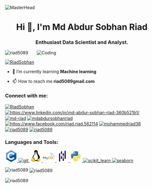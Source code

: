 ![MasterHead](https://visme.co/blog/wp-content/uploads/2019/10/animated-presentation-software-header-wide.gif)
<h1 align="center">Hi 👋, I'm Md Abdur Sobhan Riad</h1>
<h3 align="center">Enthusiast Data Scientist and Analyst.</h3>
<img align="right" alt="Coding" width="400" src="https://cdn.dribbble.com/users/1162077/screenshots/3848914/programmer.gif">


<p align="left"> <img src="https://komarev.com/ghpvc/?username=riad5089&label=Profile%20views&color=0e75b6&style=flat" alt="riad5089" /> </p>

<p align="left"> <a href="https://twitter.com/RiadSobhan" target="blank"><img src="https://img.shields.io/twitter/follow/RiadSobhan?logo=twitter&style=for-the-badge" alt="RiadSobhan" /></a> </p>

- 🌱 I’m currently learning **Machine learning**

- 📫 How to reach me **riad5089gmail.com**

<h3 align="left">Connect with me:</h3>
<p align="left">
<a href="https://twitter.com/RiadSobhan" target="blank"><img align="center" src="https://raw.githubusercontent.com/rahuldkjain/github-profile-readme-generator/master/src/images/icons/Social/twitter.svg" alt="RiadSobhan" height="30" width="40" /></a>
<a href="https://linkedin.com/in/https://www.linkedin.com/in/md-abdur-sobhan-riad-360b521b1/" target="blank"><img align="center" src="https://raw.githubusercontent.com/rahuldkjain/github-profile-readme-generator/master/src/images/icons/Social/linked-in-alt.svg" alt="https://www.linkedin.com/in/md-abdur-sobhan-riad-360b521b1/" height="30" width="40" /></a>
<a href="https://stackoverflow.com/users/md-riad" target="blank"><img align="center" src="https://raw.githubusercontent.com/rahuldkjain/github-profile-readme-generator/master/src/images/icons/Social/stack-overflow.svg" alt="md-riad" height="30" width="40" /></a>
<a href="https://kaggle.com/mdabdursobhanriad" target="blank"><img align="center" src="https://raw.githubusercontent.com/rahuldkjain/github-profile-readme-generator/master/src/images/icons/Social/kaggle.svg" alt="mdabdursobhanriad" height="30" width="40" /></a>
<a href="https://fb.com/https://www.facebook.com/riad.riad.562114" target="blank"><img align="center" src="https://raw.githubusercontent.com/rahuldkjain/github-profile-readme-generator/master/src/images/icons/Social/facebook.svg" alt="https://www.facebook.com/riad.riad.562114" height="30" width="40" /></a>
<a href="https://instagram.com/mohammedriad38" target="blank"><img align="center" src="https://raw.githubusercontent.com/rahuldkjain/github-profile-readme-generator/master/src/images/icons/Social/instagram.svg" alt="mohammedriad38" height="30" width="40" /></a>
<a href="https://www.hackerrank.com/riad5089" target="blank"><img align="center" src="https://raw.githubusercontent.com/rahuldkjain/github-profile-readme-generator/master/src/images/icons/Social/hackerrank.svg" alt="riad5089" height="30" width="40" /></a>
<a href="https://www.leetcode.com/riad5089" target="blank"><img align="center" src="https://raw.githubusercontent.com/rahuldkjain/github-profile-readme-generator/master/src/images/icons/Social/leet-code.svg" alt="riad5089" height="30" width="40" /></a>
</p>

<h3 align="left">Languages and Tools:</h3>
<p align="left"> <a href="https://www.cprogramming.com/" target="_blank" rel="noreferrer"> <img src="https://raw.githubusercontent.com/devicons/devicon/master/icons/c/c-original.svg" alt="c" width="40" height="40"/> </a> <a href="https://git-scm.com/" target="_blank" rel="noreferrer"> <img src="https://www.vectorlogo.zone/logos/git-scm/git-scm-icon.svg" alt="git" width="40" height="40"/> </a> <a href="https://www.linux.org/" target="_blank" rel="noreferrer"> <img src="https://raw.githubusercontent.com/devicons/devicon/master/icons/linux/linux-original.svg" alt="linux" width="40" height="40"/> </a> <a href="https://www.mysql.com/" target="_blank" rel="noreferrer"> <img src="https://raw.githubusercontent.com/devicons/devicon/master/icons/mysql/mysql-original-wordmark.svg" alt="mysql" width="40" height="40"/> </a> <a href="https://pandas.pydata.org/" target="_blank" rel="noreferrer"> <img src="https://raw.githubusercontent.com/devicons/devicon/2ae2a900d2f041da66e950e4d48052658d850630/icons/pandas/pandas-original.svg" alt="pandas" width="40" height="40"/> </a> <a href="https://www.python.org" target="_blank" rel="noreferrer"> <img src="https://raw.githubusercontent.com/devicons/devicon/master/icons/python/python-original.svg" alt="python" width="40" height="40"/> </a> <a href="https://scikit-learn.org/" target="_blank" rel="noreferrer"> <img src="https://upload.wikimedia.org/wikipedia/commons/0/05/Scikit_learn_logo_small.svg" alt="scikit_learn" width="40" height="40"/> </a> <a href="https://seaborn.pydata.org/" target="_blank" rel="noreferrer"> <img src="https://seaborn.pydata.org/_images/logo-mark-lightbg.svg" alt="seaborn" width="40" height="40"/> </a> </p>

<p><img align="left" src="https://github-readme-stats.vercel.app/api/top-langs?username=riad5089&show_icons=true&locale=en&layout=compact" alt="riad5089" /></p>

<p>&nbsp;<img align="center" src="https://github-readme-stats.vercel.app/api?username=riad5089&show_icons=true&locale=en" alt="riad5089" /></p>

<p><img align="center" src="https://github-readme-streak-stats.herokuapp.com/?user=riad5089&" alt="riad5089" /></p>
